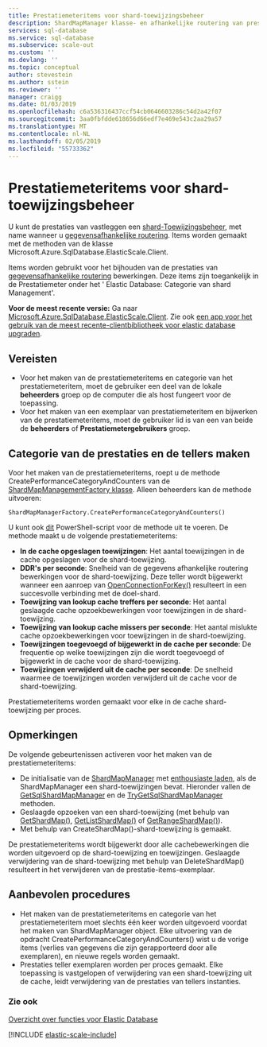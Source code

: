 ```yaml
---
title: Prestatiemeteritems voor shard-toewijzingsbeheer
description: ShardMapManager klasse- en afhankelijke routering van prestatiemeteritems
services: sql-database
ms.service: sql-database
ms.subservice: scale-out
ms.custom: ''
ms.devlang: ''
ms.topic: conceptual
author: stevestein
ms.author: sstein
ms.reviewer: ''
manager: craigg
ms.date: 01/03/2019
ms.openlocfilehash: c6a536316437ccf54cb0646603286c54d2a42f07
ms.sourcegitcommit: 3aa0fbfdde618656d66edf7e469e543c2aa29a57
ms.translationtype: MT
ms.contentlocale: nl-NL
ms.lasthandoff: 02/05/2019
ms.locfileid: "55733362"
---
```

# <a name="performance-counters-for-shard-map-manager"></a>Prestatiemeteritems voor shard-toewijzingsbeheer

U kunt de prestaties van vastleggen een [shard-Toewijzingsbeheer](sql-database-elastic-scale-shard-map-management.md), met name wanneer u [gegevensafhankelijke routering](sql-database-elastic-scale-data-dependent-routing.md). Items worden gemaakt met de methoden van de klasse Microsoft.Azure.SqlDatabase.ElasticScale.Client.  

Items worden gebruikt voor het bijhouden van de prestaties van [gegevensafhankelijke routering](sql-database-elastic-scale-data-dependent-routing.md) bewerkingen. Deze items zijn toegankelijk in de Prestatiemeter onder het ' Elastic Database: Categorie van shard Management'.

**Voor de meest recente versie:** Ga naar [Microsoft.Azure.SqlDatabase.ElasticScale.Client](https://www.nuget.org/packages/Microsoft.Azure.SqlDatabase.ElasticScale.Client/). Zie ook [een app voor het gebruik van de meest recente-clientbibliotheek voor elastic database upgraden](sql-database-elastic-scale-upgrade-client-library.md).

## <a name="prerequisites"></a>Vereisten

* Voor het maken van de prestatiemeteritems en categorie van het prestatiemeteritem, moet de gebruiker een deel van de lokale **beheerders** groep op de computer die als host fungeert voor de toepassing.  
* Voor het maken van een exemplaar van prestatiemeteritem en bijwerken van de prestatiemeteritems, moet de gebruiker lid is van een van beide de **beheerders** of **Prestatiemetergebruikers** groep.

## <a name="create-performance-category-and-counters"></a>Categorie van de prestaties en de tellers maken

Voor het maken van de prestatiemeteritems, roept u de methode CreatePerformanceCategoryAndCounters van de [ShardMapManagementFactory klasse](https://docs.microsoft.com/dotnet/api/microsoft.azure.sqldatabase.elasticscale.shardmanagement.shardmapmanagerfactory). Alleen beheerders kan de methode uitvoeren:

    ShardMapManagerFactory.CreatePerformanceCategoryAndCounters()  

U kunt ook [dit](https://gallery.technet.microsoft.com/scriptcenter/Elastic-DB-Tools-for-Azure-17e3d283) PowerShell-script voor de methode uit te voeren.
De methode maakt u de volgende prestatiemeteritems:  

* **In de cache opgeslagen toewijzingen**: Het aantal toewijzingen in de cache opgeslagen voor de shard-toewijzing.
* **DDR's per seconde**: Snelheid van de gegevens afhankelijke routering bewerkingen voor de shard-toewijzing. Deze teller wordt bijgewerkt wanneer een aanroep van [OpenConnectionForKey()](https://docs.microsoft.com/dotnet/api/microsoft.azure.sqldatabase.elasticscale.shardmanagement.shardmap.openconnectionforkey) resulteert in een succesvolle verbinding met de doel-shard.
* **Toewijzing van lookup cache treffers per seconde**: Het aantal geslaagde cache opzoekbewerkingen voor toewijzingen in de shard-toewijzing.
* **Toewijzing van lookup cache missers per seconde**: Het aantal mislukte cache opzoekbewerkingen voor toewijzingen in de shard-toewijzing.
* **Toewijzingen toegevoegd of bijgewerkt in de cache per seconde**: De frequentie op welke toewijzingen zijn die wordt toegevoegd of bijgewerkt in de cache voor de shard-toewijzing.
* **Toewijzingen verwijderd uit de cache per seconde**: De snelheid waarmee de toewijzingen worden verwijderd uit de cache voor de shard-toewijzing.

Prestatiemeteritems worden gemaakt voor elke in de cache shard-toewijzing per proces.  

## <a name="notes"></a>Opmerkingen

De volgende gebeurtenissen activeren voor het maken van de prestatiemeteritems:  

* De initialisatie van de [ShardMapManager](https://docs.microsoft.com/dotnet/api/microsoft.azure.sqldatabase.elasticscale.shardmanagement.shardmapmanager) met [enthousiaste laden](https://docs.microsoft.com/dotnet/api/microsoft.azure.sqldatabase.elasticscale.shardmanagement.shardmapmanagerloadpolicy), als de ShardMapManager een shard-toewijzingen bevat. Hieronder vallen de [GetSqlShardMapManager](https://docs.microsoft.com/dotnet/api/microsoft.azure.sqldatabase.elasticscale.shardmanagement.shardmapmanagerfactory.getsqlshardmapmanager?f=255&MSPPError=-2147217396#M:Microsoft.Azure.SqlDatabase.ElasticScale.ShardManagement.ShardMapManagerFactory.GetSqlShardMapManager%28System.String,Microsoft.Azure.SqlDatabase.ElasticScale.ShardManagement.ShardMapManagerLoadPolicy%29) en de [TryGetSqlShardMapManager](https://docs.microsoft.com/dotnet/api/microsoft.azure.sqldatabase.elasticscale.shardmanagement.shardmapmanagerfactory.trygetsqlshardmapmanager) methoden.
* Geslaagde opzoeken van een shard-toewijzing (met behulp van [GetShardMap()](https://msdn.microsoft.com/library/azure/dn824215.aspx), [GetListShardMap()](https://msdn.microsoft.com/library/azure/dn824212.aspx) of [GetRangeShardMap()](https://msdn.microsoft.com/library/azure/dn824173.aspx)).
* Met behulp van CreateShardMap()-shard-toewijzing is gemaakt.

De prestatiemeteritems wordt bijgewerkt door alle cachebewerkingen die worden uitgevoerd op de shard-toewijzing en toewijzingen. Geslaagde verwijdering van de shard-toewijzing met behulp van DeleteShardMap() resulteert in het verwijderen van de prestatie-items-exemplaar.  

## <a name="best-practices"></a>Aanbevolen procedures

* Het maken van de prestatiemeteritems en categorie van het prestatiemeteritem moet slechts één keer worden uitgevoerd voordat het maken van ShardMapManager object. Elke uitvoering van de opdracht CreatePerformanceCategoryAndCounters() wist u de vorige items (verlies van gegevens die zijn gerapporteerd door alle exemplaren), en nieuwe regels worden gemaakt.  
* Prestaties teller exemplaren worden per proces gemaakt. Elke toepassing is vastgelopen of verwijdering van een shard-toewijzing uit de cache, leidt verwijdering van de prestaties van tellers instanties.  

### <a name="see-also"></a>Zie ook

[Overzicht over functies voor Elastic Database](sql-database-elastic-scale-introduction.md)  

[!INCLUDE [elastic-scale-include](../../includes/elastic-scale-include.md)]

<!--Anchors-->
<!--Image references-->
